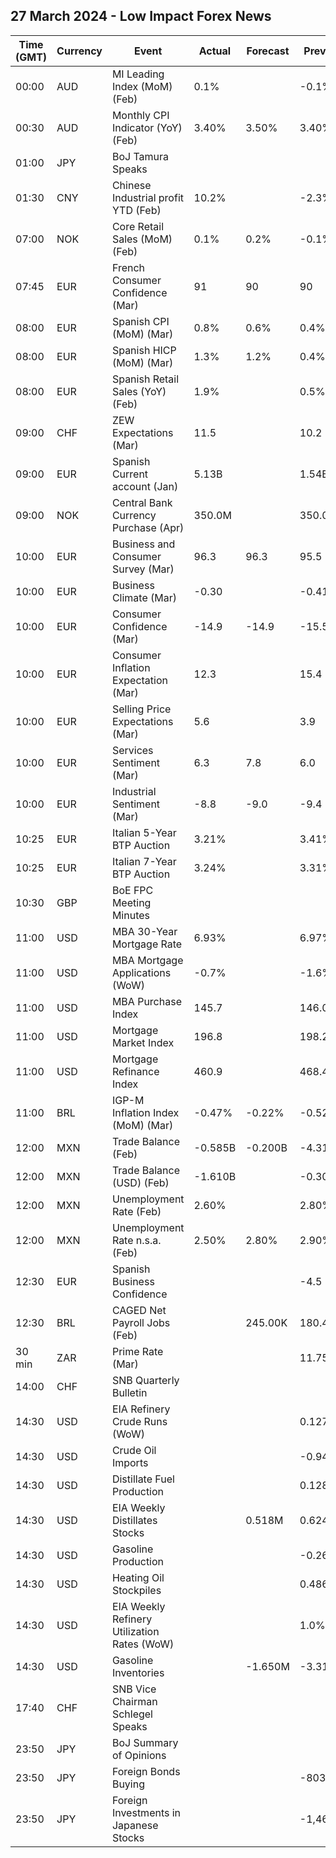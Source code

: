 ## 27 March 2024 - Low Impact Forex News

| Time (GMT) | Currency | Event | Actual | Forecast | Previous |
|------|----------|-------|--------|----------|----------|
| 00:00 | AUD | MI Leading Index (MoM) (Feb) | 0.1% |  | -0.1% |
| 00:30 | AUD | Monthly CPI Indicator (YoY) (Feb) | 3.40% | 3.50% | 3.40% |
| 01:00 | JPY | BoJ Tamura Speaks |  |  |  |
| 01:30 | CNY | Chinese Industrial profit YTD (Feb) | 10.2% |  | -2.3% |
| 07:00 | NOK | Core Retail Sales (MoM) (Feb) | 0.1% | 0.2% | -0.1% |
| 07:45 | EUR | French Consumer Confidence (Mar) | 91 | 90 | 90 |
| 08:00 | EUR | Spanish CPI (MoM) (Mar) | 0.8% | 0.6% | 0.4% |
| 08:00 | EUR | Spanish HICP (MoM) (Mar) | 1.3% | 1.2% | 0.4% |
| 08:00 | EUR | Spanish Retail Sales (YoY) (Feb) | 1.9% |  | 0.5% |
| 09:00 | CHF | ZEW Expectations (Mar) | 11.5 |  | 10.2 |
| 09:00 | EUR | Spanish Current account (Jan) | 5.13B |  | 1.54B |
| 09:00 | NOK | Central Bank Currency Purchase (Apr) | 350.0M |  | 350.0M |
| 10:00 | EUR | Business and Consumer Survey (Mar) | 96.3 | 96.3 | 95.5 |
| 10:00 | EUR | Business Climate (Mar) | -0.30 |  | -0.41 |
| 10:00 | EUR | Consumer Confidence (Mar) | -14.9 | -14.9 | -15.5 |
| 10:00 | EUR | Consumer Inflation Expectation (Mar) | 12.3 |  | 15.4 |
| 10:00 | EUR | Selling Price Expectations (Mar) | 5.6 |  | 3.9 |
| 10:00 | EUR | Services Sentiment (Mar) | 6.3 | 7.8 | 6.0 |
| 10:00 | EUR | Industrial Sentiment (Mar) | -8.8 | -9.0 | -9.4 |
| 10:25 | EUR | Italian 5-Year BTP Auction | 3.21% |  | 3.41% |
| 10:25 | EUR | Italian 7-Year BTP Auction | 3.24% |  | 3.31% |
| 10:30 | GBP | BoE FPC Meeting Minutes |  |  |  |
| 11:00 | USD | MBA 30-Year Mortgage Rate | 6.93% |  | 6.97% |
| 11:00 | USD | MBA Mortgage Applications (WoW) | -0.7% |  | -1.6% |
| 11:00 | USD | MBA Purchase Index | 145.7 |  | 146.0 |
| 11:00 | USD | Mortgage Market Index | 196.8 |  | 198.2 |
| 11:00 | USD | Mortgage Refinance Index | 460.9 |  | 468.4 |
| 11:00 | BRL | IGP-M Inflation Index (MoM) (Mar) | -0.47% | -0.22% | -0.52% |
| 12:00 | MXN | Trade Balance (Feb) | -0.585B | -0.200B | -4.315B |
| 12:00 | MXN | Trade Balance (USD) (Feb) | -1.610B |  | -0.302B |
| 12:00 | MXN | Unemployment Rate (Feb) | 2.60% |  | 2.80% |
| 12:00 | MXN | Unemployment Rate n.s.a. (Feb) | 2.50% | 2.80% | 2.90% |
| 12:30 | EUR | Spanish Business Confidence |  |  | -4.5 |
| 12:30 | BRL | CAGED Net Payroll Jobs (Feb) |  | 245.00K | 180.40K |
| 30 min | ZAR | Prime Rate (Mar) |  |  | 11.75% |
| 14:00 | CHF | SNB Quarterly Bulletin |  |  |  |
| 14:30 | USD | EIA Refinery Crude Runs (WoW) |  |  | 0.127M |
| 14:30 | USD | Crude Oil Imports |  |  | -0.947M |
| 14:30 | USD | Distillate Fuel Production |  |  | 0.128M |
| 14:30 | USD | EIA Weekly Distillates Stocks |  | 0.518M | 0.624M |
| 14:30 | USD | Gasoline Production |  |  | -0.263M |
| 14:30 | USD | Heating Oil Stockpiles |  |  | 0.486M |
| 14:30 | USD | EIA Weekly Refinery Utilization Rates (WoW) |  |  | 1.0% |
| 14:30 | USD | Gasoline Inventories |  | -1.650M | -3.310M |
| 17:40 | CHF | SNB Vice Chairman Schlegel Speaks |  |  |  |
| 23:50 | JPY | BoJ Summary of Opinions |  |  |  |
| 23:50 | JPY | Foreign Bonds Buying |  |  | -803.9B |
| 23:50 | JPY | Foreign Investments in Japanese Stocks |  |  | -1,461.6B |
